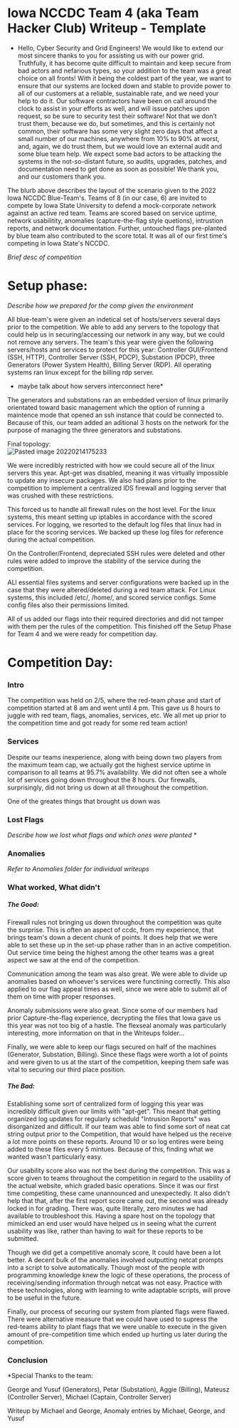 # Iowa NCCDC Team 4 (aka Team Hacker Club) Writeup - Template

* Hello, Cyber Security and Grid Engineers!
We would like to extend our most sincere thanks to you for assisting us with our power
grid. Truthfully, it has become quite difficult to maintain and keep secure from bad actors and nefarious types, so your addition to the team was a great choice on all fronts!
With it being the coldest part of the year, we want to ensure that our systems are locked
down and stable to provide power to all of our customers at a reliable, sustainable rate, and we need your help to do it. Our software contractors have been on call around the clock to assist in your efforts as well, and will issue patches upon request, so be sure to security test their software! Not that we don’t trust them, because we do, but sometimes, and this is certainly not common, their software has some very slight zero days that affect a small number of our machines, anywhere from 10% to 90% at worst, and, again, we do trust them, but we would love an external audit and some blue team help. We expect some bad actors to be attacking the systems in the not-so-distant future, so audits, upgrades, patches, and documentation need to get done as soon as possible! We thank you, and our customers thank you. 

The blurb above describes the layout of the scenario given to the 2022 Iowa NCCDC Blue-Team's. Teams of 8 (in our case, 6) are invited to compete by Iowa State University to defend a mock-corporate network against an active red team. Teams are scored based on service uptime, network usabilitity, anomalies (capture-the-flag style quetions), intrustion reports, and network documentation. Further, untouched flags pre-planted by blue team also contributed to the score total. It was all of our first time's competing in Iowa State's NCCDC.

*Brief desc of competition*


# Setup phase:
*Describe how we prepared for the comp given the environment*

All blue-team's were given an indetical set of hosts/servers several days prior to the competition. We able to add any servers to the topology that could help us in securing/accessing our network in any way, but we could not remove any servers. The team's this year were given the following servers/hosts and services to protect for this year: Controller GUI/Frontend (SSH, HTTP), Controller Server (SSH, PDCP), Substation (PDCP), three Generators (Power System Health), Billing Server (RDP). All operating systems ran linux except for the billing rdp server.
* maybe talk about how servers interconnect here*

The generators and substations ran an embedded version of linux primarily orientated toward basic management which the option of running a maintence mode that opened an ssh instance that could be connected to. Because of this, our team added an aditional 3 hosts on the network for the purpose of managing the three generators and substations.

Final topology:   
![Pasted image 20220214175233](https://user-images.githubusercontent.com/75512760/156289367-135f2044-84f3-4cf5-83e0-6bc645d8cb5e.png)


We were incredibly restricted with how we could secure all of the linux servers this year. Apt-get was disabled, meaning it was virtually impossible to update any insecure packages. We also had plans prior to the competition to implement a centralized IDS firewall and logging server that was crushed with these restrictions. 

This forced us to handle all firewall rules on the host level. For the linux systems, this meant setting up iptables in accordance with the scored services. For logging, we resorted to the default log files that linux had in place for the scoring services. We backed up these log files for reference during the actual competition.

On the Controller/Frontend, depreciated SSH rules were deleted and other rules were added to improve the stability of the service during the competition.

ALl essential files systems and server configurations were backed up in the case that they were altered/deleted during a red team attack. For Linux systems, this included /etc/, /home/, and scored service configs. Some config files also their permissions limited.

All of us added our flags into their required directories and did not tamper with them per the rules of the competition. This finished off the Setup Phase for Team 4 and we were ready for competition day.

# Competition Day:
### Intro
The competition was held on 2/5, where the red-team phase and start of competition started at 8 am and went until 4 pm. This gave us 8 hours to juggle with red team, flags, anomalies, services, etc. We all met up prior to the competition time and got ready for some red team action!

### Services
Despite our teams inexperience, along with being down two players from the maximum team cap, we actually got the highest service uptime in comparison to all teams at 95.7% availability. We did not often see a whole lot of services going down throughout the 8 hours. Our firewalls, surprisingly, did not bring us down at all throughout the competition. 

One of the greates things that brought us down was 

### Lost Flags
*Describe how we lost what flags and which ones were planted*
*
### Anomalies

*Refer to Anomalies folder for individual writeups*

### What worked, What didn't 

##### The Good:

Firewall rules not bringing us down throughout the competition was quite the surprise. This is often an aspect of ccdc, from my experience, that brings team's down a decent chunk of points. It does help that we were able to set these up in the set-up phase rather than in an active competition. Out service time being the highest among the other teams was a great aspect we saw at the end of the competition. 


Communication among the team was also great. We were able to divide up anomalies based on whoever's services were functining correctly. This also applied to our flag appeal times as well, since we were able to submit all of them on time with proper responses.

Anomaly submissions were also great. Since some of our members had prior Capture-the-flag experience, decrypting the files that Iowa gave us this year was not too big of a hastle. The flexseal anomaly was particularly interesting, more information on that in the Writeups folder...

Finally, we were able to keep our flags secured on half of the machines (Generator, Substation, Billing). Since these flags were worth a lot of points and were given to us at the start of the competition, keeping them safe was vital to securing our third place position. 

##### The Bad:

Establishing some sort of centralized form of logging this year was incredibly difficult given our limits with "apt-get". This meant that getting organized log updates for regularly scheduld "Intrusion Reports" was disorganized and difficult. If our team was able to find some sort of neat cat string output prior to the Competition, that would have helped us the receive a lot more points on these reports. Around 10 or so log entires were being added to these files every 5 mintues. Because of this, finding what we wanted wasn't particularly easy. 

Our usability score also was not the best during the competition. This was a score given to teams throughout the competition in regard to the usability of the actual website, which graded basic operations. Since it was our first time competiting, these came unannounced and unexpectedly. It also didn't help that that, after the first report score came out, the second was already locked in for grading. There was, quite literally, zero minutes we had available to troubleshoot this. Having a spare host on the topology that mimicked an end user would have helped us in seeing what the current usability was like, rather than having to wait for these reports to be submitted.

Though we did get a competitive anomaly score, It could have been a lot better. A decent bulk of the anomalies involved outputting netcat prompts into a script to solve automatically. Though most of the people with programming knowledge knew the logic of these operations, the process of receiving/sending information through netcat was not easy. Practice with these technologies, along with learning to write adaptable scripts, will prove to be useful in the future. 

Finally, our process of securing our system from planted flags were flawed. There were alternative measure that we could have used to supress the red-teams ability to plant flags that we were unable to execute in the given amount of pre-competition time which ended up hurting us later during the competition.

### Conclusion


*Special Thanks to the team:

George and Yusuf (Generators), Petar (Substation), Aggie (Billing),  Mateusz (Controller Server),  Michael (Captain, Controller Server)

Writeup by Michael and George, Anomaly entries by Michael, George, and Yusuf



